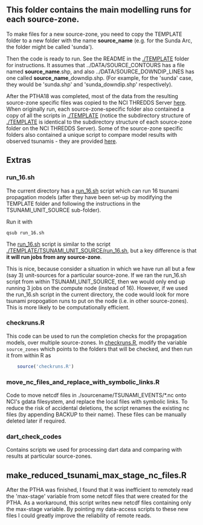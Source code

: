 This folder contains the main modelling runs for each source-zone.
-------------------------------------------------------------------

To make files for a new source-zone, you need to copy the TEMPLATE folder to a
new folder with the name **source_name** (e.g. for the Sunda Arc, the folder might
be called 'sunda').

Then the code is ready to run. See the README in the [./TEMPLATE](./TEMPLATE) 
folder for instructions. It assumes that ../DATA/SOURCE_CONTOURS has a
file named **source_name**.shp, and also ../DATA/SOURCE_DOWNDIP_LINES has one
called **source_name**_downdip.shp. (For example, for the 'sunda' case, they
would be 'sunda.shp' and 'sunda_downdip.shp' respectively). 

After the PTHA18 was completed, most of the data from the resulting source-zone
specific files was copied to the NCI THREDDS Server [here](http://dap.nci.org.au/thredds/remoteCatalogService?catalog=http://dapds00.nci.org.au/thredds/catalog/fj6/PTHA/AustPTHA_1/SOURCE_ZONES/catalog.xml). When originally
run, each source-zone-specific folder also contained a copy of all the scripts
in [./TEMPLATE](./TEMPLATE) (notice the subdirectory structure of [./TEMPLATE](./TEMPLATE)
is identical to the subdirectory structure of each source-zone folder on the
NCI THREDDS Server). Some of the source-zone specific folders also contained a
unique script to compare model results with observed tsunamis - they are
provided [here](./dart_check_codes). 

## Extras

### run_16.sh

The current directory has a [run_16.sh](run_16.sh) script which can run 16 tsunami
propagation models (after they have been set-up by modifying the TEMPLATE
folder and following the instructions in the TSUNAMI_UNIT_SOURCE sub-folder).

Run it with

    qsub run_16.sh

The [run_16.sh](run_16.sh) script is similar to the script
[./TEMPLATE/TSUNAMI_UNIT_SOURCE/run_16.sh](./TEMPLATE/TSUNAMI_UNIT_SOURCE/run_16.sh),
but a key difference is that **it will run jobs from any source-zone**.

This is nice, because consider a situation in which we have run all but a few
(say 3) unit-sources for a particular source-zone. If we ran the run_16.sh
script from within TSUNAMI_UNIT_SOURCE, then we would only end up running 3
jobs on the compute node (instead of 16). However, if we used the run_16.sh
script in the current directory, the code would look for more tsunami
propogation runs to put on the node (i.e. in other source-zones).  This is more
likely to be computationally efficient. 

### checkruns.R

This code can be used to run the completion checks for the propagation models,
over multiple source-zones. In [checkruns.R](checkruns.R), modify the variable
`source_zones` which points to the folders that will be checked, and then
run it from within R as

```r
    source('checkruns.R')
```


### move_nc_files_and_replace_with_symbolic_links.R

Code to move netcdf files in ./sourcename/TSUNAMI_EVENTS/\*.nc onto NCI's gdata
filesystem, and replace the local files with symbolic links. To reduce the risk
of accidental deletions, the script renames the existing nc files (by appending
BACKUP to their name). These files can be manually deleted later if required.

### dart_check_codes

Contains scripts we used for processing dart data and comparing with results at
particular source-zones.

## make_reduced_tsunami_max_stage_nc_files.R

After the PTHA was finished, I found that it was inefficient to remotely read 
the 'max-stage' variable from some netcdf files that were created for the PTHA. 
As a workaround, this script writes new netcdf files containing only the
max-stage variable. By pointing my data-access scripts to these new files I could
greatly improve the reliability of remote reads.
